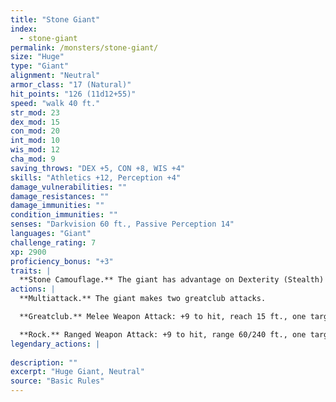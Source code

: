 ```yaml
---
title: "Stone Giant"
index:
  - stone-giant
permalink: /monsters/stone-giant/
size: "Huge"
type: "Giant"
alignment: "Neutral"
armor_class: "17 (Natural)"
hit_points: "126 (11d12+55)"
speed: "walk 40 ft."
str_mod: 23
dex_mod: 15
con_mod: 20
int_mod: 10
wis_mod: 12
cha_mod: 9
saving_throws: "DEX +5, CON +8, WIS +4"
skills: "Athletics +12, Perception +4"
damage_vulnerabilities: ""
damage_resistances: ""
damage_immunities: ""
condition_immunities: ""
senses: "Darkvision 60 ft., Passive Perception 14"
languages: "Giant"
challenge_rating: 7
xp: 2900
proficiency_bonus: "+3"
traits: |
  **Stone Camouflage.** The giant has advantage on Dexterity (Stealth) checks made to hide in rocky terrain.
actions: |
  **Multiattack.** The giant makes two greatclub attacks.

  **Greatclub.** Melee Weapon Attack: +9 to hit, reach 15 ft., one target. Hit: 19 (3d8 + 6) bludgeoning damage.

  **Rock.** Ranged Weapon Attack: +9 to hit, range 60/240 ft., one target. Hit: 28 (4d10 + 6) bludgeoning damage. If the target is a creature, it must succeed on a DC 17 Strength saving throw or be knocked prone.  
legendary_actions: |
  
description: ""
excerpt: "Huge Giant, Neutral"
source: "Basic Rules"
---
```

